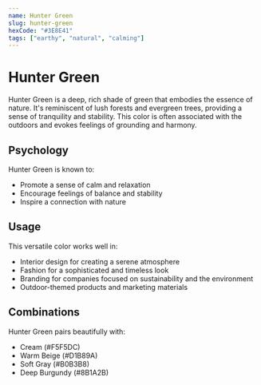 ```yaml
---
name: Hunter Green
slug: hunter-green
hexCode: "#3E8E41"
tags: ["earthy", "natural", "calming"]
---
```


# Hunter Green

Hunter Green is a deep, rich shade of green that embodies the essence of nature. It's reminiscent of lush forests and evergreen trees, providing a sense of tranquility and stability. This color is often associated with the outdoors and evokes feelings of grounding and harmony.

## Psychology

Hunter Green is known to:
- Promote a sense of calm and relaxation
- Encourage feelings of balance and stability
- Inspire a connection with nature

## Usage

This versatile color works well in:
- Interior design for creating a serene atmosphere
- Fashion for a sophisticated and timeless look
- Branding for companies focused on sustainability and the environment
- Outdoor-themed products and marketing materials

## Combinations

Hunter Green pairs beautifully with:
- Cream (#F5F5DC)
- Warm Beige (#D1B89A)
- Soft Gray (#B0B3B8)
- Deep Burgundy (#8B1A2B)